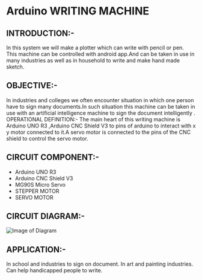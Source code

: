 # Arduino WRITING MACHINE

## INTRODUCTION:- 
In this system we will make a plotter which can write with pencil or pen. This machine can be controlled with android app.And can be taken in use in many industries as well as in household to write and make hand made sketch.

## OBJECTIVE:- 
In industries and colleges we often encounter situation in which one person have to sign many documents.In such situation this machine can be taken in use with an artificial intelligence machine to sign the document intelligently .
OPERATIONAL DEFINITION:- The main heart of this writing machine is Arduino UNO R3 ,Arduino CNC Shield V3  to pins of arduino  to interact with  x y motor connected to it.A servo motor is connected to the pins of the CNC shield to control the servo motor.

## CIRCUIT COMPONENT:-
* Arduino UNO R3 
* Arduino CNC Shield V3
* MG90S Micro Servo
* STEPPER MOTOR
* SERVO MOTOR

## CIRCUIT DIAGRAM:-

![Image of Diagram](https://doc-10-14-docs.googleusercontent.com/docs/securesc/kj2mj8a7crk5755rsmfi2074gu5o1l5q/44gbg6shtbu8js5eieal9278at3ru9if/1620748650000/14261088210164367910/14261088210164367910/1XeojQ44z1KvCXA17MHBs-U3IxeleLJ20?authuser=0)

## APPLICATION:-
In school and industries to sign on document.
In art and painting industries.
Can help handicapped people to write.


